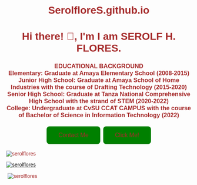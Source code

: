 # SerolfloreS.github.io
<html lang="en">
<head>
    <meta charset="UTF-8">
    <meta name="viewport" content="width=device-width, initial-scale=1.0">
    <title>Personal Details</title>
    <style>
        body {
            background-color: light yellow; /* Light blue background */
            font-family: Arial, sans-serif;
            color: Brown; /* Dark text color for contrast */
        }
        h1, h3 {
            text-align: center;
        }
        .button {
            background-color: Green; /* Green background */
            border: none;
            color: brown; /* White text */
            padding: 15px 32px; /* Padding for size */
            text-align: center;
            text-decoration: none; /* No underline */
            display: inline-block; /* Aligns inline */
            font-size: 16px; /* Font size */
            margin: 4px 2px; /* Margin for spacing */
            cursor: pointer; /* Pointer cursor on hover */
            border-radius: 8px; /* Rounded corners */
        }
        .button:hover {
            background-color: Pink; /* Darker green on hover */
        }
    </style>
</head>
<body>
    <h1 align="center">Hi there! 🤪, I'm I am SEROLF H. FLORES.</h1>
    <h3 align="center">
        EDUCATIONAL BACKGROUND<br>
        Elementary: Graduate at Amaya Elementary School (2008-2015)<br>
        Junior High School: Graduate at Amaya School of Home Industries with the course of Drafting Technology (2015-2020)<br>
        Senior High School: Graduate at Tanza National Comprehensive High School with the strand of STEM (2020-2022)<br>
        College: Undergraduate at CvSU CCAT CAMPUS with the course of Bachelor of Science in Information Technology (2022)
    </h3>
    <p align="center">
        <a href="mailto:serolfhazflores@gmail.com" class="button">Contact Me</a>
        <button class="button" onclick="alert('Button Clicked!')">Click Me!</button>
    </p>
    <p align="left"> <img src="https://komarev.com/ghpvc/?username=serolflores&label=Profile%20views&color=0e75b6&style=flat" alt="serolflores" /> </p>
    <p align="left"> <a href="https://github.com/ryo-ma/github-profile-trophy"><img src="https://github-profile-trophy.vercel.app/?username=serolflores" alt="serolflores" /></a> </p>
    <p>&nbsp;<img align="center" src="https://github-readme-stats.vercel.app/api?username=serolflores&show_icons=true&locale=en" alt="serolflores" /></p>
</body>
</html>


